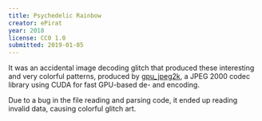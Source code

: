 ```yaml
---
title: Psychedelic Rainbow
creator: ePirat
year: 2018
license: CC0 1.0
submitted: 2019-01-05
---
```


It was an accidental image decoding glitch that produced these interesting and very colorful patterns, produced by [gpu_jpeg2k](https://github.com/ePirat/gpu_jpeg2k), a JPEG 2000 codec library using CUDA for fast GPU-based de- and encoding.

Due to a bug in the file reading and parsing code, it ended up reading invalid data, causing colorful glitch art.
